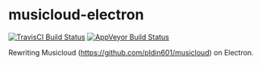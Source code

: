 # musicloud-electron

[![TravisCI Build Status](https://travis-ci.org/pldin601/musicloud-electron.svg?branch=master)](https://travis-ci.org/pldin601/musicloud-electron)
[![AppVeyor Build Status](https://ci.appveyor.com/api/projects/status/yti505stjqq7m6h8/branch/master?svg=true)](https://ci.appveyor.com/project/pldin601/musicloud-electron)

Rewriting Musicloud (https://github.com/pldin601/musicloud) on Electron.
